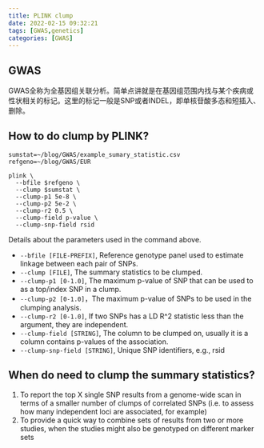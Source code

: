 ```yaml
---
title: PLINK clump
date: 2022-02-15 09:32:21
tags: [GWAS,genetics]
categories: [GWAS]
---
```


## GWAS
GWAS全称为全基因组关联分析。简单点讲就是在基因组范围内找与某个疾病或性状相关的标记。这里的标记一般是SNP或者INDEL，即单核苷酸多态和短插入、删除。

## How to do clump by PLINK?

``` {bash}
sumstat=~/blog/GWAS/example_sumary_statistic.csv
refgeno=~/blog/GWAS/EUR

plink \
  --bfile $refgeno \
  --clump $sumstat \
  --clump-p1 5e-8 \
  --clump-p2 5e-2 \
  --clump-r2 0.5 \
  --clump-field p-value \
  --clump-snp-field rsid
```

Details about the parameters used in the command above.

- `--bfile [FILE-PREFIX]`, Reference genotype panel used to estimate linkage between each pair of SNPs.
- `--clump [FILE]`, The summary statistics to be clumped.
- `--clump-p1 [0-1.0]`, The maximum p-value of SNP that can be used to as a top/index SNP in a clump.
- `--clump-p2 [0-1.0]`，The maximum p-value of SNPs to be used in the clumping analysis.
- `--clump-r2 [0-1.0]`, If two SNPs has a LD R^2 statistic less than the argument, they are independent.
- `--clump-field [STRING]`, The column to be clumped on, usually it is a column contains p-values of the association.
- `--clump-snp-field [STRING]`, Unique SNP identifiers, e.g., rsid

## When do need to clump the summary statistics?

1. To report the top X single SNP results from a genome-wide scan in terms of a smaller number of clumps of correlated SNPs (i.e. to assess how many independent loci are associated, for example)
2. To provide a quick way to combine sets of results from two or more studies, when the studies might also be genotyped on different marker sets
